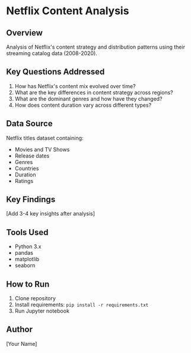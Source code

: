 # Netflix Content Analysis

## Overview
Analysis of Netflix's content strategy and distribution patterns using their streaming catalog data (2008-2020).

## Key Questions Addressed
1. How has Netflix's content mix evolved over time?
2. What are the key differences in content strategy across regions?
3. What are the dominant genres and how have they changed?
4. How does content duration vary across different types?

## Data Source
Netflix titles dataset containing:
- Movies and TV Shows
- Release dates
- Genres
- Countries
- Duration
- Ratings

## Key Findings
[Add 3-4 key insights after analysis]

## Tools Used
- Python 3.x
- pandas
- matplotlib
- seaborn

## How to Run
1. Clone repository
2. Install requirements: `pip install -r requirements.txt`
3. Run Jupyter notebook

## Author
[Your Name]
